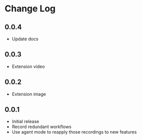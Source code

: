 # Change Log

## 0.0.4

- Update docs

## 0.0.3

- Extension video

## 0.0.2

- Extension image

## 0.0.1

- Initial release
- Record redundant workflows
- Use agent mode to reapply those recordings to new features
